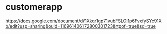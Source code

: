 # customerapp
https://docs.google.com/document/d/1Xkqr1gp71vubFSLOi1p6FvxfySYc91Xb/edit?usp=sharing&ouid=116961406172800301723&rtpof=true&sd=true
